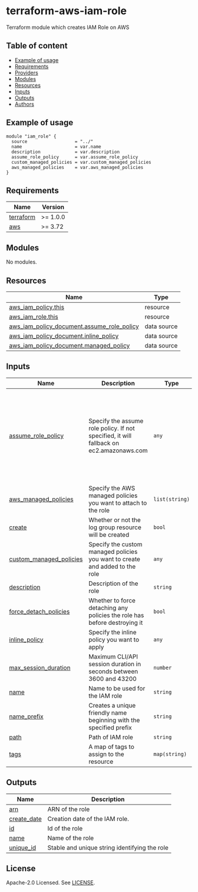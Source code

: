 # terraform-aws-iam-role
Terraform module which creates IAM Role on AWS

<!-- BEGIN_TERRAFORM_DOCS -->
## Table of content

- [Example of usage](#example-of-usage)
- [Requirements](#requirements)
- [Providers](#providers)
- [Modules](#modules)
- [Resources](#resources)
- [Inputs](#inputs)
- [Outputs](#outputs)
- [Authors](#authors)

## Example of usage

```hcl
module "iam_role" {
  source                  = "../"
  name                    = var.name
  description             = var.description
  assume_role_policy      = var.assume_role_policy
  custom_managed_policies = var.custom_managed_policies
  aws_managed_policies    = var.aws_managed_policies
}
```

## Requirements

| Name | Version |
|------|---------|
| <a name="requirement_terraform"></a> [terraform](#requirement\_terraform) | >= 1.0.0 |
| <a name="requirement_aws"></a> [aws](#requirement\_aws) | >= 3.72 |

## Modules

No modules.

## Resources

| Name | Type |
|------|------|
| [aws_iam_policy.this](https://registry.terraform.io/providers/hashicorp/aws/latest/docs/resources/iam_policy) | resource |
| [aws_iam_role.this](https://registry.terraform.io/providers/hashicorp/aws/latest/docs/resources/iam_role) | resource |
| [aws_iam_policy_document.assume_role_policy](https://registry.terraform.io/providers/hashicorp/aws/latest/docs/data-sources/iam_policy_document) | data source |
| [aws_iam_policy_document.inline_policy](https://registry.terraform.io/providers/hashicorp/aws/latest/docs/data-sources/iam_policy_document) | data source |
| [aws_iam_policy_document.managed_policy](https://registry.terraform.io/providers/hashicorp/aws/latest/docs/data-sources/iam_policy_document) | data source |

## Inputs

| Name | Description | Type | Default | Required |
|------|-------------|------|---------|:--------:|
| <a name="input_assume_role_policy"></a> [assume\_role\_policy](#input\_assume\_role\_policy) | Specify the assume role policy. If not specified, it will fallback on ec2.amazonaws.com | `any` | <pre>[<br>  {<br>    "actions": [<br>      "sts:AssumeRole"<br>    ],<br>    "principals": {<br>      "identifiers": [<br>        "ec2.amazonaws.com"<br>      ],<br>      "type": "Service"<br>    }<br>  }<br>]</pre> | no |
| <a name="input_aws_managed_policies"></a> [aws\_managed\_policies](#input\_aws\_managed\_policies) | Specify the AWS managed policies you want to attach to the role | `list(string)` | `[]` | no |
| <a name="input_create"></a> [create](#input\_create) | Whether or not the log group resource will be created | `bool` | `true` | no |
| <a name="input_custom_managed_policies"></a> [custom\_managed\_policies](#input\_custom\_managed\_policies) | Specify the custom managed policies you want to create and added to the role | `any` | `{}` | no |
| <a name="input_description"></a> [description](#input\_description) | Description of the role | `string` | `null` | no |
| <a name="input_force_detach_policies"></a> [force\_detach\_policies](#input\_force\_detach\_policies) | Whether to force detaching any policies the role has before destroying it | `bool` | `false` | no |
| <a name="input_inline_policy"></a> [inline\_policy](#input\_inline\_policy) | Specify the inline policy you want to apply | `any` | `{}` | no |
| <a name="input_max_session_duration"></a> [max\_session\_duration](#input\_max\_session\_duration) | Maximum CLI/API session duration in seconds between 3600 and 43200 | `number` | `3600` | no |
| <a name="input_name"></a> [name](#input\_name) | Name to be used for the IAM role | `string` | `null` | no |
| <a name="input_name_prefix"></a> [name\_prefix](#input\_name\_prefix) | Creates a unique friendly name beginning with the specified prefix | `string` | `null` | no |
| <a name="input_path"></a> [path](#input\_path) | Path of IAM role | `string` | `null` | no |
| <a name="input_tags"></a> [tags](#input\_tags) | A map of tags to assign to the resource | `map(string)` | `{}` | no |

## Outputs

| Name | Description |
|------|-------------|
| <a name="output_arn"></a> [arn](#output\_arn) | ARN of the role |
| <a name="output_create_date"></a> [create\_date](#output\_create\_date) | Creation date of the IAM role. |
| <a name="output_id"></a> [id](#output\_id) | Id of the role |
| <a name="output_name"></a> [name](#output\_name) | Name of the role |
| <a name="output_unique_id"></a> [unique\_id](#output\_unique\_id) | Stable and unique string identifying the role |



## License
Apache-2.0 Licensed. See [LICENSE](https://github.com/florentio/terraform-aws-iam-role/blob/main/LICENSE).
<!-- END_TERRAFORM_DOCS -->
